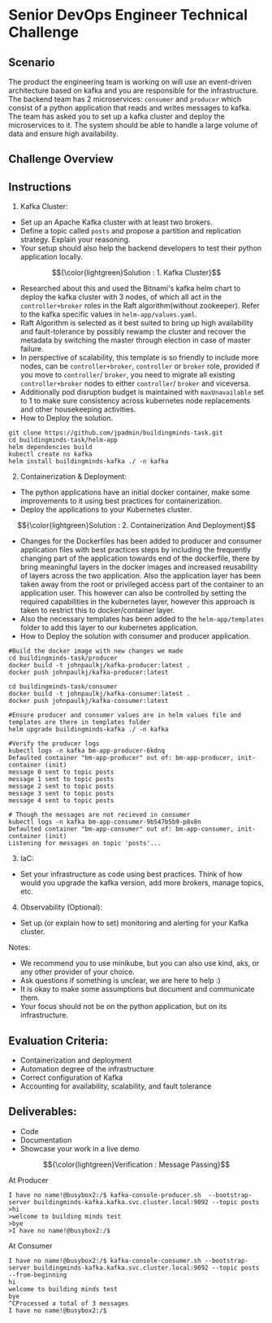 # Senior DevOps Engineer Technical Challenge


## Scenario
The product the engineering team is working on will use an event-driven architecture based on kafka and you are responsible for the infrastructure. The backend team has 2 microservices: `consumer` and `producer` which consist of a python application that reads and writes messages to kafka. The team has asked you to set up a kafka cluster and deploy the microservices to it.
The system should be able to handle a large volume of data and ensure high availability.


## Challenge Overview

## Instructions

1. Kafka Cluster:

- Set up an Apache Kafka cluster with at least two brokers.
- Define a topic called `posts` and propose a partition and replication strategy. Explain your reasoning.
- Your setup should also help the backend developers to test their python application locally.

$${\color{lightgreen}Solution : 1. Kafka Cluster}$$
- Researched about this and used the Bitnami's kafka helm chart to deploy the kafka cluster with 3 nodes, of which all act in the `controller+broker` roles in the Raft algorithm(without zookeeper). Refer to the kafka specific values in `helm-app/values.yaml`.
- Raft Algorithm is selected as it best suited to bring up high availability and fault-tolerance by possibly rewamp the cluster and recover the metadata by switching the master through election in case of master failure.
- In perspective of scalability, this template is so friendly to include more nodes, can be `controller+broker`, `controller` or `broker` role, provided if you move to `controller`/ `broker`, you need to migrate all existing `controller+broker` nodes to either `controller`/ `broker` and viceversa.
- Additionally pod disruption budget is maintained with `maxUnavailable` set to 1 to make sure consistency across kubernetes node replacements and other housekeeping activities.
- How to Deploy the solution.
```
git clone https://github.com/jpadmin/buildingminds-task.git
cd buildingminds-task/helm-app
helm dependencies build
kubectl create ns kafka
helm install buildingminds-kafka ./ -n kafka
```

2. Containerization & Deployment:
- The python applications have an initial docker container, make some improvements to it using best practices for containerization.
- Deploy the applications to your Kubernetes cluster.

$${\color{lightgreen}Solution : 2. Containerization And Deployment}$$
- Changes for the Dockerfiles has been added to producer and consumer application files with best practices steps by including the frequently changing part of the application towards end of the dockerfile, there by bring meaningful layers in the docker images and increased reusability of layers across the two application. Also the application layer has been taken away from the root or privileged access part of the container to an application user. This however can also be controlled by setting the required capabilities in the kubernetes layer, however this approach is taken to restrict this to docker/container layer.
- Also the necessary templates has been added to the `helm-app/templates` folder to add this layer to our kubernetes application.
- How to Deploy the solution with consumer and producer application.
```
#Build the docker image with new changes we made
cd buildingminds-task/producer
docker build -t johnpaulkj/kafka-producer:latest .
docker push johnpaulkj/kafka-producer:latest

cd buildingminds-task/consumer
docker build -t johnpaulkj/kafka-consumer:latest .
docker push johnpaulkj/kafka-consumer:latest

#Ensure producer and consumer values are in helm values file and templates are there in templates folder
helm upgrade buildingminds-kafka ./ -n kafka

#Verify the producer logs
kubectl logs -n kafka bm-app-producer-6kdnq          
Defaulted container "bm-app-producer" out of: bm-app-producer, init-container (init)
message 0 sent to topic posts
message 1 sent to topic posts
message 2 sent to topic posts
message 3 sent to topic posts
message 4 sent to topic posts

# Though the messages are not recieved in consumer
kubectl logs -n kafka bm-app-consumer-9b547b5b9-p8v8n
Defaulted container "bm-app-consumer" out of: bm-app-consumer, init-container (init)
Listening for messages on topic 'posts'...
```

3. IaC:
- Set your infrastructure as code using best practices. Think of how would you upgrade the kafka version, add more brokers, manage topics, etc.

4. Observability (Optional):
- Set up (or explain how to set) monitoring and alerting for your Kafka cluster.

Notes:
- We recommend you to use minikube, but you can also use kind, aks, or any other provider of your choice.
- Ask questions if something is unclear, we are here to help :)
- It is okay to make some assumptions but document and communicate them.
- Your focus should not be on the python application, but on its infrastructure.

## Evaluation Criteria:
- Containerization and deployment
- Automation degree of the infrastructure
- Correct configuration of Kafka
- Accounting for availability, scalability, and fault tolerance

## Deliverables:
- Code
- Documentation
- Showcase your work in a live demo

$${\color{lightgreen}Verification : Message Passing}$$

At Producer
```
I have no name!@busybox2:/$ kafka-console-producer.sh  --bootstrap-server buildingminds-kafka.kafka.svc.cluster.local:9092 --topic posts
>hi
>welcome to building minds test
>bye
>I have no name!@busybox2:/$
```

At Consumer
```
I have no name!@busybox2:/$ kafka-console-consumer.sh --bootstrap-server buildingminds-kafka.kafka.svc.cluster.local:9092 --topic posts --from-beginning
hi
welcome to building minds test
bye
^CProcessed a total of 3 messages
I have no name!@busybox2:/$
```